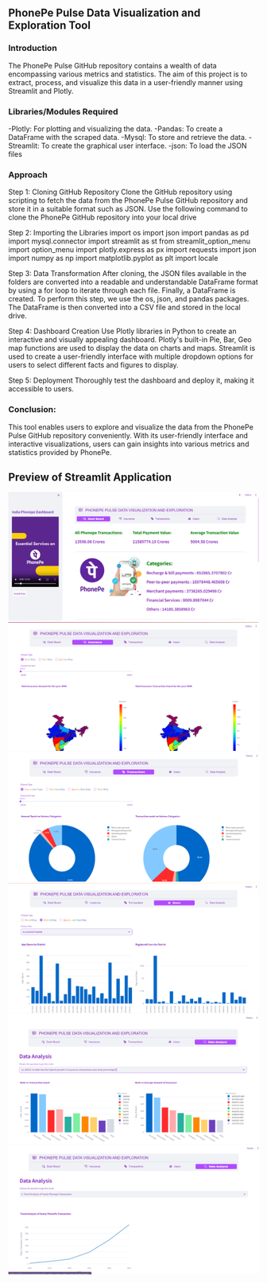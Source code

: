 ## PhonePe Pulse Data Visualization and Exploration Tool ##
### Introduction ###
The PhonePe Pulse GitHub repository contains a wealth of data encompassing various metrics and statistics. The aim of this project is to extract, process, and visualize this data in a user-friendly manner using Streamlit and Plotly.

### Libraries/Modules Required ###
-Plotly: For plotting and visualizing the data.
-Pandas: To create a DataFrame with the scraped data.
-Mysql: To store and retrieve the data.
-Streamlit: To create the graphical user interface.
-json: To load the JSON files

### Approach ###
Step 1: Cloning GitHub Repository
    Clone the GitHub repository using scripting to fetch the data from the PhonePe Pulse GitHub repository and store it in a suitable format such as JSON. Use the following command to clone the PhonePe GitHub repository into your local drive
 
Step 2: Importing the Libraries
    import os
    import json
    import pandas as pd
    import mysql.connector
    import streamlit as st
    from streamlit_option_menu import option_menu
    import plotly.express as px
    import requests
    import json
    import numpy as np
    import matplotlib.pyplot as plt
    import locale

Step 3: Data Transformation
    After cloning, the JSON files available in the folders are converted into a readable and understandable DataFrame format by using a for loop to iterate through each file. Finally, a DataFrame is created. To perform this step, we use the os, json, and pandas packages. The DataFrame is then converted into a CSV file and stored in the local drive.

Step 4: Dashboard Creation
    Use Plotly libraries in Python to create an interactive and visually appealing dashboard. Plotly's built-in Pie, Bar, Geo map functions are used to display the data on charts and maps. Streamlit is used to create a user-friendly interface with multiple dropdown options for users to select different facts and figures to display.

Step 5: Deployment
    Thoroughly test the dashboard and deploy it, making it accessible to users.

### Conclusion: ###
This tool enables users to explore and visualize the data from the PhonePe Pulse GitHub repository conveniently. With its user-friendly interface and interactive visualizations, users can gain insights into various metrics and statistics provided by PhonePe.

## Preview of Streamlit Application ##
![alt text](image.png)
![alt text](image-1.png)
![alt text](image-2.png)
![alt text](image-3.png)
![alt text](image-5.png)
![alt text](image-4.png)

